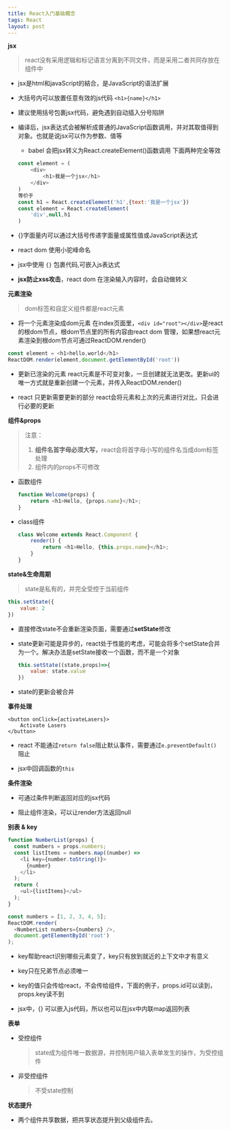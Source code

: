 ```yaml
---
title: React入门基础概念
tags: React
layout: post
---
```



**jsx**
>react没有采用逻辑和标记语言分离到不同文件，而是采用二者共同存放在组件中

- jsx是html和javaScript的結合，是JavaScript的语法扩展

- 大括号内可以放置任意有效的js代码 ```<h1>{name}</h1>```

- 建议使用括号包裹jsx代码，避免遇到自动插入分号陷阱

- 编译后，jsx表达式会被解析成普通的JavaScript函数调用，并对其取值得到对象。也就是说jsx可以作为参数、值等
    - babel 会把jsx转义为React.createElement()函数调用
    下面两种完全等效
    ```javaScript
    const element = (
        <div>
            <h1>我是一个jsx</h1>
        </div>
    )
    等价于
    const h1 = React.createElement('h1',{text:'我是一个jsx'})
    const element = React.createElement(
        'div',null,h1
    )
    ```

- {}字面量内可以通过大括号传递字面量或属性值或JavaScript表达式

- react dom 使用小驼峰命名

- jsx中使用 `{}` 包裹代码,可嵌入js表达式

- <strong>jsx防止xss攻击</strong>，react dom 在渲染输入内容时，会自动做转义
 
**元素渲染**
>dom标签和自定义组件都是react元素

- 将一个元素渲染成dom元素
在index页面里，```<div id="root"></div>```是react的根dom节点，根dom节点里的所有内容由react dom 管理，如果想react元素渲染到根dom节点可通过ReactDOM.render()
```javascript
const element = <h1>hello,world</h1>
ReactDOM.render(element,document.getElementById('root'))
```

- 更新已渲染的元素
react元素是不可变对象，一旦创建就无法更改。更新ui的唯一方式就是重新创建一个元素，并传入ReactDOM.render()

- react 只更新需要更新的部分
react会将元素和上次的元素进行对比，只会进行必要的更新

**组件&props**
> 注意：
> 1. <strong>组件名首字母必须大写，</strong>react会将首字母小写的组件名当成dom标签处理 
> 2. 组件内的props不可修改

 - 函数组件
    ```javascript
    function Welcome(props) {
        return <h1>Hello, {props.name}</h1>;
    }
    ```
 - class组件
    ```javascript
    class Welcome extends React.Component {
        render() {
            return <h1>Hello, {this.props.name}</h1>;
        }
    }
    ```
**state&生命周期**

> state是私有的，并完全受控于当前组件

```javascript
this.setState({
    value: 2
})
```
- 直接修改state不会重新渲染页面，需要通过**setState**修改
- state更新可能是异步的，react处于性能的考虑，可能会将多个setState合并为一个。解决办法是setState接收一个函数，而不是一个对象

    ```javascript
    this.setState((state,props)=>{
        value: state.value
    })
    ```
- state的更新会被合并



**事件处理**
```
<button onClick={activateLasers}>
    Activate Lasers
</button>
```
- react 不能通过```return false```阻止默认事件，需要通过```e.preventDefault() ```阻止

- jsx中回调函数的`this`


**条件渲染**

 - 可通过条件判断返回对应的jsx代码

 - 阻止组件渲染，可以让render方法返回null

 **别表 & key**
```javascript
function NumberList(props) {
  const numbers = props.numbers;
  const listItems = numbers.map((number) =>
    <li key={number.toString()}>
      {number}
    </li>
  );
  return (
    <ul>{listItems}</ul>
  );
}

const numbers = [1, 2, 3, 4, 5];
ReactDOM.render(
  <NumberList numbers={numbers} />,
  document.getElementById('root')
);
```
- key帮助react识别哪些元素变了，key只有放到就近的上下文中才有意义

- key只在兄弟节点必须唯一

- key的值只会传给react，不会传给组件，下面的例子，props.id可以读到，props.key读不到

- jsx中，{} 可以嵌入js代码，所以也可以在jsx中内联map返回列表


**表单**

- 受控组件
    > state成为组件唯一数据源，并控制用户输入表单发生的操作，为受控组件
- 非受控组件
    > 不受state控制


**状态提升**

 - 两个组件共享数据，把共享状态提升到父级组件去。